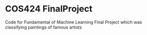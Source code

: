 # COS424 FinalProject
Code for Fundamental of Machine Learning Final Project which was classifying paintings of famous artists

